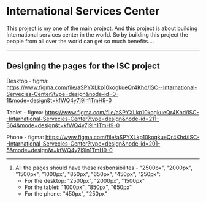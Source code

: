 # International Services Center
This project is my one of the main project. And this project is about building International services center in the world. So by building this project the people from all over the world can get so much benefits....


---
## Designing the pages for the ISC project 
 
Desktop - figma: https://www.figma.com/file/aSPYXLkp10kogkueQr4Khd/ISC--Intarnational-Servecies-Center?type=design&node-id=0-1&mode=design&t=kfWQ4y7j9ln1TmH9-0

Tablet - figma: https://www.figma.com/file/aSPYXLkp10kogkueQr4Khd/ISC--Intarnational-Servecies-Center?type=design&node-id=211-364&mode=design&t=kfWQ4y7j9ln1TmH9-0

Phone - figma: https://www.figma.com/file/aSPYXLkp10kogkueQr4Khd/ISC--Intarnational-Servecies-Center?type=design&node-id=201-5&mode=design&t=kfWQ4y7j9ln1TmH9-0

---
1. All the pages should have these resbonsibilites - "2500px", "2000px", "1500px", "1000px", "850px", "650px", "450px", "250px":
     -  For the desktop: "2500px", "2000px", "1500px"
     -  For the tablet: "1000px", "850px", "650px"
     -  For the phone: "450px", "250px"

